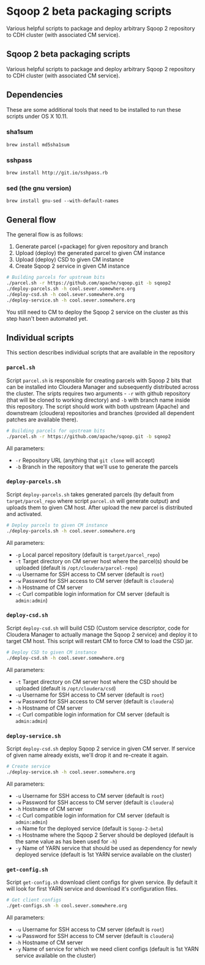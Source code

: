 # Sqoop 2 beta packaging scripts

Various helpful scripts to package and deploy arbitrary Sqoop 2 repository to CDH cluster (with associated CM service).

## Sqoop 2 beta packaging scripts

Various helpful scripts to package and deploy arbitrary Sqoop 2 repository to CDH cluster (with associated CM service).

## Dependencies

These are some additional tools that need to be installed to run these scripts
under OS X 10.11.
### sha1sum
`brew install md5sha1sum`
### sshpass
`brew install http://git.io/sshpass.rb`
### sed (the gnu version)
`brew install gnu-sed --with-default-names`


## General flow

The general flow is as follows:

1. Generate parcel (=package) for given repository and branch
2. Upload (deploy) the generated parcel to given CM instance
3. Upload (deploy) CSD to given CM instance
4. Create Sqoop 2 service in given CM instance

```bash
# Building parcels for upstream bits
./parcel.sh -r https://github.com/apache/sqoop.git -b sqoop2
./deploy-parcels.sh -h cool.sever.somewhere.org
./deploy-csd.sh -h cool.sever.somewhere.org
./deploy-service.sh -h cool.sever.somewhere.org
```

You still need to CM to deploy the Sqoop 2 service on the cluster as this step hasn't been automated yet.

## Individual scripts

This section describes individual scripts that are available in the repository

### `parcel.sh`

Script `parcel.sh` is responsible for creating parcels with Sqoop 2 bits that can be installed into Cloudera Manager and subsequently distributed across the cluster. The sripts requires two arguments - `-r` with github repository (that will be cloned to working directory) and `-b` with branch name inside this repository. The script should work with both upstream (Apache) and downstream (cloudera) repositories and branches (provided all dependent patches are available there).

```bash
# Building parcels for upstream bits
./parcel.sh -r https://github.com/apache/sqoop.git -b sqoop2
```

All parameters:

* `-r` Repository URL (anything that `git clone` will accept)
* `-b` Branch in the repository that we'll use to generate the parcels

### `deploy-parcels.sh`

Script `deploy-parcels.sh` takes generated parcels (by default from `target/parcel_repo` where script `parcel.sh` will generate output) and uploads them to given CM host. After upload the new parcel is distributed and activated.

```bash
# Deploy parcels to given CM instance
./deploy-parcels.sh -h cool.sever.somewhere.org
```

All parameters:

* `-p` Local parcel repository (default is `target/parcel_repo`)
* `-t` Target directory on CM server host where the parcel(s) should be uploaded (default is `/opt/cloudera/parcel-repo`)
* `-u` Username for SSH access to CM server (default is `root`)
* `-w` Password for SSH access to CM server (default is `cloudera`)
* `-h` Hostname of CM server
* `-c` Curl compatible login information for CM server (default is `admin:admin`)

### `deploy-csd.sh`

Script `deploy-csd.sh` will build CSD (Custom service descriptor, code for Cloudera Manager to actually manage the Sqoop 2 service) and deploy it to target CM host. This script will restart CM to force CM to load the CSD jar.

```bash
# Deploy CSD to given CM instance
./deploy-csd.sh -h cool.sever.somewhere.org
```

All parameters:

* `-t` Target directory on CM server host where the CSD should be uploaded (default is `/opt/cloudera/csd`)
* `-u` Username for SSH access to CM server (default is `root`)
* `-w` Password for SSH access to CM server (default is `cloudera`)
* `-h` Hostname of CM server
* `-c` Curl compatible login information for CM server (default is `admin:admin`)

### `deploy-service.sh`

Script `deploy-csd.sh` deploy Sqoop 2 service in given CM server. If service of given name already exists, we'll drop it and re-create it again.

```bash
# Create service
./deploy-service.sh -h cool.sever.somewhere.org
```

All parameters:

* `-u` Username for SSH access to CM server (default is `root`)
* `-w` Password for SSH access to CM server (default is `cloudera`)
* `-h` Hostname of CM server
* `-c` Curl compatible login information for CM server (default is `admin:admin`)
* `-n` Name for the deployed service (default is `Sqoop-2-beta`)
* `-s` Hostname where the Sqoop 2 Server should be deployed (default is the same value as has been used for `-h`)
* `-y` Name of YARN service that should be used as dependency for newly deployed service (default is 1st YARN service available on the cluster)

### `get-config.sh`

Script `get-config.sh` download client configs for given service. By default it will look for first YARN service and download it's configuration files.

```bash
# Get client configs
./get-configs.sh -h cool.sever.somewhere.org
```

All parameters:

* `-u` Username for SSH access to CM server (default is `root`)
* `-w` Password for SSH access to CM server (default is `cloudera`)
* `-h` Hostname of CM server
* `-y` Name of service for which we need client configs (default is 1st YARN service available on the cluster)
